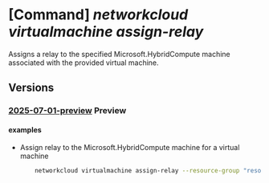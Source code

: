 # [Command] _networkcloud virtualmachine assign-relay_

Assigns a relay to the specified Microsoft.HybridCompute machine associated with the provided virtual machine.

## Versions

### [2025-07-01-preview](/Resources/mgmt-plane/L3N1YnNjcmlwdGlvbnMve30vcmVzb3VyY2Vncm91cHMve30vcHJvdmlkZXJzL21pY3Jvc29mdC5uZXR3b3JrY2xvdWQvdmlydHVhbG1hY2hpbmVzL3t9L2Fzc2lnbnJlbGF5/2025-07-01-preview.xml) **Preview**

<!-- mgmt-plane /subscriptions/{}/resourcegroups/{}/providers/microsoft.networkcloud/virtualmachines/{}/assignrelay 2025-07-01-preview -->

#### examples

- Assign relay to the Microsoft.HybridCompute machine for a virtual machine
    ```bash
        networkcloud virtualmachine assign-relay --resource-group "resourceGroupName" --name "virtualMachineName" --machine-id "/subscriptions/123e4567-e89b-12d3-a456-426655440000/resourceGroups/resourceGroupName/providers/Microsoft.HybridCompute/machines/machineName" --relay-type "Platform"
    ```
